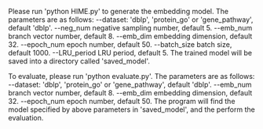 Please run 'python HIME.py' to generate the embedding model.
The parameters are as follows:
--dataset: 	    'dblp', 'protein_go' or 'gene_pathway', default 'dblp'.
--neg_num	    negative sampling number, default 5.
--emb_num	    branch vector number, default 8.
--emb_dim	    embedding dimension, default 32.
--epoch_num	    epoch number, default 50.
--batch_size	batch size, default 1000.
--LRU_period	LRU period, default 5.
The trained model will be saved into a directory called 'saved_model'.

To evaluate, please run 'python evaluate.py'. The parameters are as follows:
--dataset: 	    'dblp', 'protein_go' or 'gene_pathway', default 'dblp'.
--emb_num	    branch vector number, default 8.
--emb_dim	    embedding dimension, default 32.
--epoch_num	    epoch number, default 50.
The program will find the model specified by above parameters in 'saved_model', and the perform the evaluation.



